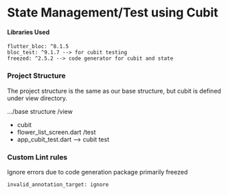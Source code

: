 # State Management/Test using Cubit

#### Libraries Used
```  
flutter_bloc: ^8.1.5
bloc_test: ^9.1.7 --> for cubit testing
freezed: ^2.5.2 --> code generator for cubit and state

```  
### Project Structure
The project structure is the same as our base structure, but cubit is defined under view directory.

.../base structure
/view
- cubit
-  flower_list_screen.dart
   /test
- app_cubit_test.dart --> cubit test

### Custom Lint rules
Ignore errors due to code generation package primarily freezed

```  
invalid_annotation_target: ignore
```  




  